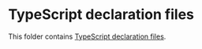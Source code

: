 # TypeScript declaration files

This folder contains [TypeScript declaration files](https://www.typescriptlang.org/docs/handbook/declaration-files/introduction.html).
